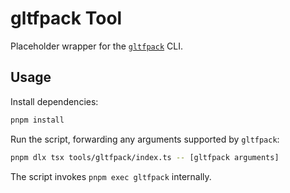 # gltfpack Tool

Placeholder wrapper for the [`gltfpack`](https://github.com/zeux/meshoptimizer/tree/master/gltf) CLI.

## Usage

Install dependencies:

```sh
pnpm install
```

Run the script, forwarding any arguments supported by `gltfpack`:

```sh
pnpm dlx tsx tools/gltfpack/index.ts -- [gltfpack arguments]
```

The script invokes `pnpm exec gltfpack` internally.
